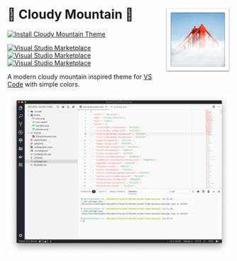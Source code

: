<h1 align="left">
  <img align="right" src="https://raw.githubusercontent.com/muuvmuuv/vscode-theme-cloudy-mountain/master/assets/icon.png" width="150">
  <b>🌁 Cloudy Mountain 🌁</b>
</h1>

[![Install Cloudy Mountain Theme](https://img.shields.io/badge/install-vscode_theme-blue.svg?logoColor=FFF&logo=visualstudiocode&style=for-the-badge&colorA=4AA0F4)](https://marketplace.visualstudio.com/items?itemName=muuvmuuv.vscode-theme-cloudy-mountain)

[![Visual Studio Marketplace](http://vsmarketplacebadge.apphb.com/version-short/muuvmuuv.vscode-theme-cloudy-mountain.svg)](https://marketplace.visualstudio.com/items?itemName=muuvmuuv.vscode-theme-cloudy-mountain)
[![Visual Studio Marketplace](http://vsmarketplacebadge.apphb.com/installs-short/muuvmuuv.vscode-theme-cloudy-mountain.svg)](https://marketplace.visualstudio.com/items?itemName=muuvmuuv.vscode-theme-cloudy-mountain)
[![Visual Studio Marketplace](http://vsmarketplacebadge.apphb.com/rating-star/muuvmuuv.vscode-theme-cloudy-mountain.svg)](https://marketplace.visualstudio.com/items?itemName=muuvmuuv.vscode-theme-cloudy-mountain)

A modern cloudy mountain inspired theme for [VS Code](https://code.visualstudio.com/) with simple colors.

![VSCode Sundial](https://raw.githubusercontent.com/muuvmuuv/vscode-theme-cloudy-mountain/master/assets/preview.png)
